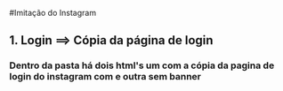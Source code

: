 #Imitação do Instagram

## 1. Login ==> Cópia da página de login
### Dentro da pasta há dois html's um com a cópia da pagina de login do instagram com e outra sem banner

